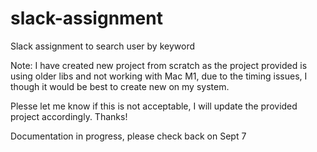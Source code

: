 # slack-assignment
Slack assignment to search user by keyword

Note: I have created new project from scratch as the project provided is using older libs and not working with Mac M1, due to the timing issues, I though it would be best to create new on my system.

Plesse let me know if this is not acceptable, I will update the provided project accordingly. Thanks!  

Documentation in progress, please check back on Sept 7
